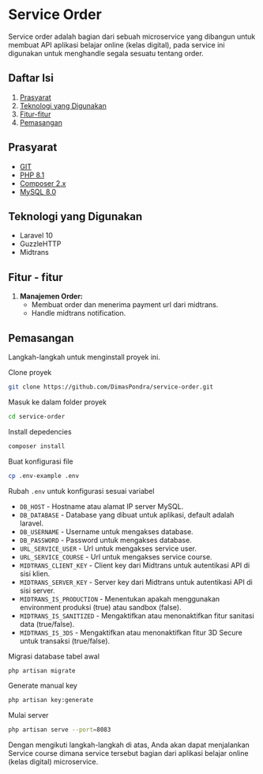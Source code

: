 # Service Order
Service order adalah bagian dari sebuah microservice yang dibangun untuk membuat API aplikasi belajar online (kelas digital), pada service ini digunakan untuk menghandle segala sesuatu tentang order.

## Daftar Isi
1. [Prasyarat](#prasyarat)
2. [Teknologi yang Digunakan](#teknologi-yang-digunakan)
3. [Fitur-fitur](#fitur---fitur)
4. [Pemasangan](#pemasangan)

## Prasyarat
- [GIT](https://www.git-scm.com/downloads)
- [PHP 8.1](https://www.php.net/downloads.php)
- [Composer 2.x](https://getcomposer.org/download/)
- [MySQL 8.0](https://dev.mysql.com/downloads/installer/)

## Teknologi yang Digunakan
- Laravel 10
- GuzzleHTTP
- Midtrans

## Fitur - fitur
1. **Manajemen Order:**
    - Membuat order dan menerima payment url dari midtrans.
    - Handle midtrans notification.

## Pemasangan
Langkah-langkah untuk menginstall proyek ini.

Clone proyek
```bash
git clone https://github.com/DimasPondra/service-order.git
```

Masuk ke dalam folder proyek
```bash
cd service-order
```

Install depedencies
```bash
composer install
```

Buat konfigurasi file
```bash
cp .env-example .env
```

Rubah `.env` untuk konfigurasi sesuai variabel
- `DB_HOST` - Hostname atau alamat IP server MySQL.
- `DB_DATABASE` - Database yang dibuat untuk aplikasi, default adalah laravel.
- `DB_USERNAME` - Username untuk mengakses database.
- `DB_PASSWORD` - Password untuk mengakses database.
- `URL_SERVICE_USER` - Url untuk mengakses service user.
- `URL_SERVICE_COURSE` - Url untuk mengakses service course.
- `MIDTRANS_CLIENT_KEY` - Client key dari Midtrans untuk autentikasi API di sisi klien.
- `MIDTRANS_SERVER_KEY` - Server key dari Midtrans untuk autentikasi API di sisi server.
- `MIDTRANS_IS_PRODUCTION` - Menentukan apakah menggunakan environment produksi (true) atau sandbox (false).
- `MIDTRANS_IS_SANITIZED` - Mengaktifkan atau menonaktifkan fitur sanitasi data (true/false).
- `MIDTRANS_IS_3DS` - Mengaktifkan atau menonaktifkan fitur 3D Secure untuk transaksi (true/false).

Migrasi database tabel awal
```bash
php artisan migrate
```

Generate manual key
```bash
php artisan key:generate
```

Mulai server
```bash
php artisan serve --port=8083
```

Dengan mengikuti langkah-langkah di atas, Anda akan dapat menjalankan Service course dimana service tersebut bagian dari aplikasi belajar online (kelas digital) microservice.
